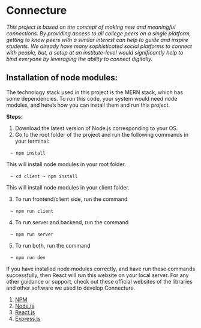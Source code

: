 # Connecture

*This project is based on the concept of making new and meaningful connections. By providing access to all college peers on a single platform, getting to know peers with a similar interest can help to guide and inspire students. We already have many sophisticated social platforms to connect with people, but, a setup at an institute-level would significantly help to bind everyone by leveraging the ability to connect digitally.*

## Installation of node modules:

The technology stack used in this project is the MERN stack, which has some dependencies. To run this code, your system would need node modules, and here’s how you can install them and run this project.

**Steps:**
1. Download the latest version of Node.js corresponding to your OS.
2. Go to the root folder of the project and run the following commands in your terminal:

` ` `~ npm install` ` `

This will install node modules in your root folder.

` ` `~ cd client
~ npm install` ` `

This will install node modules in your client folder.

3) To run frontend/client side, run the command

` ` `~ npm run client` ` `

4) To run server and backend, run the command

` ` `~ npm run server` ` `
 
5) To run both, run the command

` ` `~ npm run dev` ` `

If you have installed node modules correctly, and have run these commands successfully, then React will run this website on your local server.
For any other guidance or support, check out these official websites of the libraries and other software we used to develop Connecture.
1. [NPM](https://www.npmjs.com/)
2. [Node.js](https://nodejs.org/en/)
3. [React.js](https://reactjs.org/)
5. [Express.js](https://expressjs.com/)
